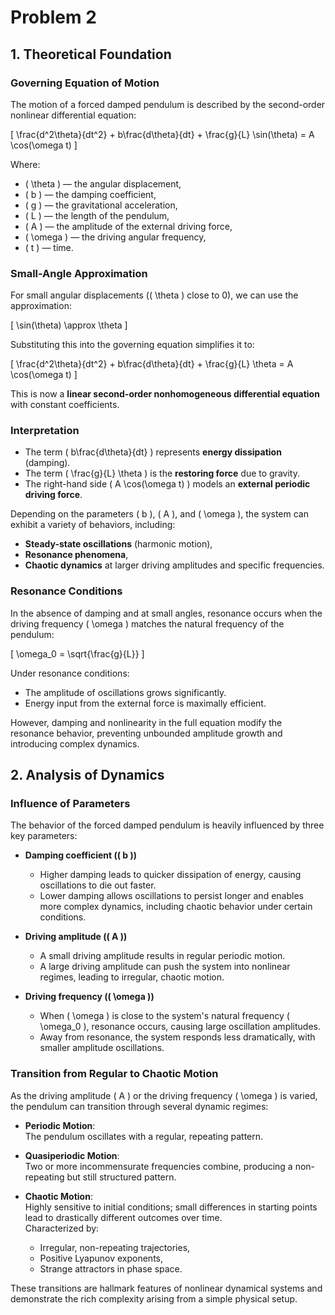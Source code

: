 # Problem 2

## 1. Theoretical Foundation

### Governing Equation of Motion

The motion of a forced damped pendulum is described by the second-order nonlinear differential equation:

\[
\frac{d^2\theta}{dt^2} + b\frac{d\theta}{dt} + \frac{g}{L} \sin(\theta) = A \cos(\omega t)
\]

Where:  
- \( \theta \) — the angular displacement,  
- \( b \) — the damping coefficient,  
- \( g \) — the gravitational acceleration,  
- \( L \) — the length of the pendulum,  
- \( A \) — the amplitude of the external driving force,  
- \( \omega \) — the driving angular frequency,  
- \( t \) — time.


### Small-Angle Approximation

For small angular displacements (\( \theta \) close to 0), we can use the approximation:

\[
\sin(\theta) \approx \theta
\]

Substituting this into the governing equation simplifies it to:

\[
\frac{d^2\theta}{dt^2} + b\frac{d\theta}{dt} + \frac{g}{L} \theta = A \cos(\omega t)
\]

This is now a **linear second-order nonhomogeneous differential equation** with constant coefficients.

### Interpretation
- The term \( b\frac{d\theta}{dt} \) represents **energy dissipation** (damping).  
- The term \( \frac{g}{L} \theta \) is the **restoring force** due to gravity.  
- The right-hand side \( A \cos(\omega t) \) models an **external periodic driving force**.

Depending on the parameters \( b \), \( A \), and \( \omega \), the system can exhibit a variety of behaviors, including:  
- **Steady-state oscillations** (harmonic motion),  
- **Resonance phenomena**,  
- **Chaotic dynamics** at larger driving amplitudes and specific frequencies.

### Resonance Conditions

In the absence of damping and at small angles, resonance occurs when the driving frequency \( \omega \) matches the natural frequency of the pendulum:

\[
\omega_0 = \sqrt{\frac{g}{L}}
\]

Under resonance conditions:  
- The amplitude of oscillations grows significantly.  
- Energy input from the external force is maximally efficient.

However, damping and nonlinearity in the full equation modify the resonance behavior, preventing unbounded amplitude growth and introducing complex dynamics.

## 2. Analysis of Dynamics

### Influence of Parameters

The behavior of the forced damped pendulum is heavily influenced by three key parameters:

- **Damping coefficient (\( b \))**  
  - Higher damping leads to quicker dissipation of energy, causing oscillations to die out faster.
  - Lower damping allows oscillations to persist longer and enables more complex dynamics, including chaotic behavior under certain conditions.

- **Driving amplitude (\( A \))**  
  - A small driving amplitude results in regular periodic motion.
  - A large driving amplitude can push the system into nonlinear regimes, leading to irregular, chaotic motion.

- **Driving frequency (\( \omega \))**  
  - When \( \omega \) is close to the system's natural frequency \( \omega_0 \), resonance occurs, causing large oscillation amplitudes.
  - Away from resonance, the system responds less dramatically, with smaller amplitude oscillations.

### Transition from Regular to Chaotic Motion

As the driving amplitude \( A \) or the driving frequency \( \omega \) is varied, the pendulum can transition through several dynamic regimes:

- **Periodic Motion**:  
  The pendulum oscillates with a regular, repeating pattern.

- **Quasiperiodic Motion**:  
  Two or more incommensurate frequencies combine, producing a non-repeating but still structured pattern.

- **Chaotic Motion**:  
  Highly sensitive to initial conditions; small differences in starting points lead to drastically different outcomes over time.  
  Characterized by:
  - Irregular, non-repeating trajectories,
  - Positive Lyapunov exponents,
  - Strange attractors in phase space.

These transitions are hallmark features of nonlinear dynamical systems and demonstrate the rich complexity arising from a simple physical setup.

